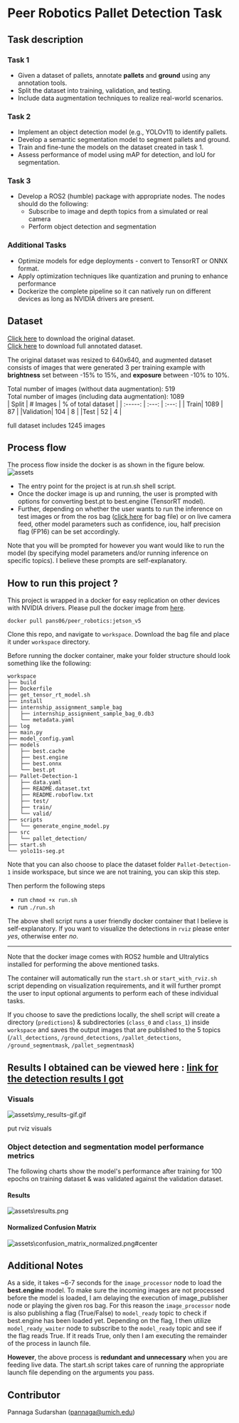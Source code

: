 # Peer Robotics Pallet Detection Task
## Task description 
### Task 1
* Given a dataset of pallets, annotate **pallets** and **ground** using any annotation tools. 
* Split the dataset into training, validation, and testing.
* Include data augmentation techniques to realize real-world scenarios. 

### Task 2
* Implement an object detection model (e.g., YOLOv11) to identify pallets.
* Develop a semantic segmentation model to segment pallets and ground. 
* Train and fine-tune the models on the dataset created in task 1. 
* Assess performance of model using mAP for detection, and IoU for segmentation. 

### Task 3
* Develop a ROS2 (humble) package with appropriate nodes. The nodes should do the following: 
    * Subscribe to image and depth topics from a simulated or real camera
    * Perform object detection and segmentation 

### Additional Tasks 
* Optimize models for edge deployments - convert to TensorRT or ONNX format. 
* Apply optimization techniques like quantization and pruning to enhance performance
* Dockerize the complete pipeline so it can natively run on different devices as long as NVIDIA drivers are present. 

## Dataset
[Click here](https://drive.google.com/drive/folders/1xSqKa55QrNGufLRQZAbp0KFGYr9ecqgT) to download the original dataset.\
[Click here](https://drive.google.com/drive/folders/1QyhZSldxGswyWTF8BNhKs0QMDdTOQqbL?usp=sharing) to download full annotated dataset.

The original dataset was resized to 640x640, and augmented dataset consists of images that were generated 3 per training example with **brightness** set between -15% to 15%, and **exposure** between -10% to 10%.

Total number of images (without data augmentation): 519\
Total number of images (including data augmentation): 1089  
| Split   |  # Images    | % of total dataset    |
| :-----: | :---: | :---: |
| Train| 1089   | 87  |
|Validation| 104    |  8  |
|Test      |  52    |  4  |

full dataset includes 1245 images
<!-- ![train-val-test split](assets\train-val-test-split.png) -->
## Process flow
The process flow inside the docker is as shown in the figure below. 
![assets](https://github.com/PannagaS/pallet-detection-task/blob/main/assets/process_flow.png) 

- The entry point for the project is at run.sh shell script.
- Once the docker image is up and running, the user is prompted with options for converting best.pt to best.engine (TensorRT model).
- Further, depending on whether the user wants to run the inference on test images or from the ros bag ([click here](https://drive.google.com/file/d/1BvhP653G3PqfUq96L18gDBIi-5oOYqcr/view) for bag file) or on live camera feed, other model parameters such as confidence, iou, half precision flag (FP16) can be set accordingly. 

Note that you will be prompted for however you want would like to run the model (by specifying model parameters and/or running inference on specific topics). I believe these prompts are self-explanatory. 

## How to run this project ?
This project is wrapped in a docker for easy replication on other devices with NVIDIA drivers. 
Please pull the docker image from [here](https://hub.docker.com/repository/docker/pans06/peer_robotics/general). 
```
docker pull pans06/peer_robotics:jetson_v5
```
Clone this repo, and navigate to `workspace`.
Download the bag file and place it under `workspace` directory. 

Before running the docker container, make your folder structure should look something like the following: 

```
workspace
├── build
├── Dockerfile
├── get_tensor_rt_model.sh
├── install
├── internship_assignment_sample_bag
│   ├── internship_assignment_sample_bag_0.db3
│   └── metadata.yaml
├── log
├── main.py
├── model_config.yaml
├── models
│   ├── best.cache
│   ├── best.engine
│   ├── best.onnx
│   └── best.pt
├── Pallet-Detection-1
│   ├── data.yaml
│   ├── README.dataset.txt
│   ├── README.roboflow.txt
│   ├── test/
│   ├── train/
│   └── valid/
├── scripts
│   └── generate_engine_model.py
├── src
│   └── pallet_detection/
├── start.sh
└── yolo11s-seg.pt
```
Note that you can also choose to place the dataset folder `Pallet-Detection-1` inside workspace, but since we are not training, you can skip this step. 

Then perform the following steps
- run `chmod +x run.sh`
- run `./run.sh` 


The above shell script runs a user friendly docker container that I believe is self-explanatory. If you want to visualize the detections in `rviz` please enter *yes*, otherwise enter *no*. 

---
Note that the docker image comes with ROS2 humble and Ultralytics installed for performing the above mentioned tasks. 

The container will automatically run the `start.sh` or `start_with_rviz.sh` script depending on visualization requirements, and it will further prompt the user to input optional arguments to perform each of these individual tasks. 

If you choose to save the predictions locally, the shell script will create a directory (`predictions`) & subdirectories (`class_0` and `class_1`) inside `workspace` and saves the output images that are published to the 5 topics (`/all_detections`, `/ground_detections`, `/pallet_detections`, `/ground_segmentmask`, `/pallet_segmentmask`)


## Results I obtained can be viewed here : [link for the detection results I got](https://drive.google.com/drive/folders/1fs4lLZgcdoZoiF7aGXPC6BKuSoB8UfwN?usp=sharing)

### Visuals
![assets\my_results-gif.gif](https://github.com/PannagaS/pallet-detection-task/blob/main/assets/my_results-gif.gif)

put rviz visuals

### Object detection and segmentation model performance metrics
The following charts show the model's performance after training for 100 epochs on training dataset & was validated against the validation dataset. 

#### Results
![assets\results.png](https://github.com/PannagaS/pallet-detection-task/blob/main/assets/results.png)
 
#### Normalized Confusion Matrix
 ![assets\confusion_matrix_normalized.png#center](https://github.com/PannagaS/pallet-detection-task/blob/main/assets/confusion_matrix_normalized.png)
 

## Additional Notes
 
As a side, it takes ~6-7 seconds for the `image_processor` node to load the **best.engine** model. To make sure the incoming images are not processed before the model is loaded, I am delaying the execution of image_publisher node or playing the given ros bag. For this reason the `image_processor` node is also publishing a flag (True/False) to `model_ready` topic to check if best.engine has been loaded yet. Depending on the flag, I then utilize `model_ready_waiter` node to subscribe to the `model_ready` topic and see if the flag reads True. If it reads True, only then I am executing the remainder of the process in launch file. 

**However**, the above process is **redundant and unnecessary** when you are feeding live data. The start.sh script takes care of running the appropriate launch file depending on the arguments you pass. 
 

## Contributor
Pannaga Sudarshan (pannaga@umich.edu)